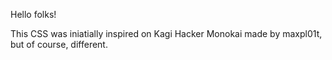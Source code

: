 Hello folks!

This CSS was iniatially inspired on Kagi Hacker Monokai made by maxpl01t, but of course, different.

